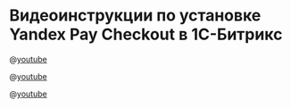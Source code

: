 # Видеоинструкции по установке Yandex Pay Checkout в 1С-Битрикс

@[youtube](i9Fk3Hz6W9Y)

@[youtube](Jro4a6DX72E)

@[youtube](N2wDtKsrgGQ)
